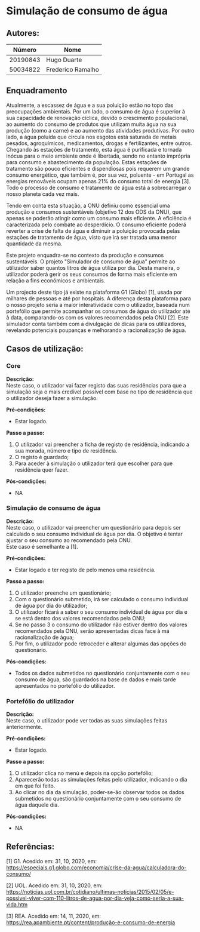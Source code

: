# Simulação de consumo de água

## Autores:

| Número | Nome |
|--------|------|
|  20190843  | Hugo Duarte |
|  50034822  | Frederico Ramalho |

## Enquadramento

Atualmente, a escassez de água e a sua poluição estão no topo das preocupações ambientais. Por um lado, o consumo de água é superior à sua capacidade de renovação cíclica, devido o crescimento populacional, ao aumento do consumo de produtos que utilizam muita água na sua produção (como a carne) e ao aumento das atividades produtivas. Por outro lado, a água poluída que circula nos esgotos está saturada de metais pesados, agroquímicos, medicamentos, drogas e fertilizantes, entre outros. Chegando às estações de tratamento, esta água é purificada e tornada inócua para o meio ambiente onde é libertada, sendo no entanto imprópria para consumo e abastecimento da população. Estas estações de tratamento são pouco eficientes e dispendiosas pois requerem um grande consumo energético, que também é, por sua vez, poluente -  em Portugal as energias renováveis ocupam apenas 21% do consumo total de energia [3]. Todo o processo de consumo e tratamento de água está a sobrecarregar o nosso planeta cada vez mais. 

Tendo em conta esta situação, a ONU definiu como essencial uma produção e consumos sustentáveis (objetivo 12 dos ODS da ONU), que apenas se poderão atingir como um consumo mais eficiente. A eficiência é caracterizada pelo combate ao desperdício. O consumo eficiente poderá reverter a crise de falta de água e diminuir a poluição provocada pelas estações de tratamento de água, visto que irá ser tratada uma menor quantidade da mesma.


Este projeto enquadra-se no contexto da produção e consumos sustentáveis. O projeto "Simulador de consumo de água" permite ao utilizador saber quantos litros de água utiliza por dia. Desta maneira, o utilizador poderá gerir os seus consumos de forma mais eficiente em relação a fins económicos e ambientais. 


Um projecto deste tipo já existe na plataforma G1 (Globo) [1], usada por milhares de pessoas e até por hospitais. A diferença desta plataforma para o nosso projeto seria a maior interatividade com o utilizador, baseada num portefólio que permite acompanhar os consumos de água do utilizador até à data, comparando-os com os valores recomendados pela ONU [2]. Este simulador conta também com a divulgação de dicas para os utilizadores, revelando potenciais poupanças e melhorando a racionalização de água.


## Casos de utilização:

### Core
**Descrição:** \
Neste caso, o utilizador vai fazer registo das suas residências para que a simulação seja o mais credível possível com base no tipo de residência que o utilizador deseja fazer a simulação.

**Pré-condições:**
- Estar logado.

**Passo a passo:**
1. O utilizador vai preencher a ficha de registo de residência, indicando a sua morada, número e tipo de residência.
2. O registo é guardado;
3. Para aceder à simulação o utilizador terá que escolher para que residência quer fazer.

**Pós-condições:**
- NA

### Simulação de consumo de água
**Descrição:** \
Neste caso, o utilizador vai preencher um questionário para depois ser calculado o seu consumo individual de água por dia. O objetivo é tentar ajustar o seu consumo ao recomendado pela ONU.                 
Este caso é semelhante a [1].

**Pré-condições:**
- Estar logado e ter registo de pelo menos uma residência.

**Passo a passo:**
1. O utilizador preenche um questionário;
2. Com o questionário submetido, irá ser calculado o consumo individual de água por dia do utilizador;
3. O utilizador ficará a saber o seu consumo individual de água por dia e se está dentro dos valores recomendados pela ONU;
4. Se no passo 3 o consumo do utilizador não estiver dentro dos valores recomendados pela ONU, serão apresentadas dicas face à má racionalização de água;
5. Por fim, o utilizador pode retroceder e alterar algumas das opções do questionário.

**Pós-condições:**
- Todos os dados submetidos no questionário conjuntamente com o seu consumo de água, são guardados na base de dados e mais tarde apresentados no portefólio do utilizador.

### Portefólio do utilizador
**Descrição:** \
Neste caso, o utilizador pode ver todas as suas simulações feitas anteriormente.

**Pré-condições:**
- Estar logado.

**Passo a passo:**
1. O utilizador clica no menú e depois na opção portefólio;
2. Aparecerão todas as simulações feitas pelo utilizador, indicando o dia em que foi feito.
3. Ao clicar no dia da simulação, poder-se-ão observar todos os dados submetidos no questionário conjuntamente com o seu consumo de água daquele dia.

**Pós-condições:**
- NA

## Referências:

[1] G1. Acedido em: 31, 10, 2020, em: https://especiais.g1.globo.com/economia/crise-da-agua/calculadora-do-consumo/

[2] UOL. Acedido em: 31, 10, 2020, em: https://noticias.uol.com.br/cotidiano/ultimas-noticias/2015/02/05/e-possivel-viver-com-110-litros-de-agua-por-dia-veja-como-seria-a-sua-vida.htm 

[3] REA. Acedido em: 14, 11, 2020, em: https://rea.apambiente.pt/content/produção-e-consumo-de-energia
